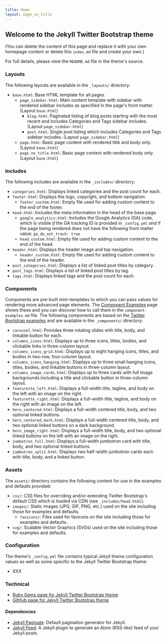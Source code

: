 ```yaml
---
title: Home
layout: page_no_title
---
```


## Welcome to the Jekyll Twitter Bootstrap theme

(You can delete the content of this page and replace it with your own homepage content or delete this `index.md` file and create your own.)

For full details, please view the `README.md` file in the theme's source.

### Layouts

The following layouts are available in the `_layouts/` directory:

- `base.html`: Base HTML template for all pages.
  - `page_sidebar.html`: Main content template with sidebar with rendered sidebar includes as specified in the page's front matter. (Layout `base.html`)
    - `blog.html`: Paginated listing of blog posts starting with the most recent and includes Categories and Tags sidebar includes. (Layout `page_sidebar.html`)
    - `post.html`: Single post listing which includes Categories and Tags sidebar includes. (Layout `page_sidebar.html`)
  - `page.html`: Basic page content with rendered title and body only. (Layout `base.html`)
  - `page_no_title.html`: Basic page content with rendered body only. (Layout `base.html`)

### Includes

The following includes are available in the `_includes/` directory:

- `categories.html`: Displays linked categories and the post count for each.
- `footer.html`: Displays the logo, copyright, and bottom navigation.
  - `footer_custom.html`: Empty file used for adding custom content to the end of the footer.
- `head.html`: Includes the meta information in the head of the base page.
  - `google_analytics.html`: Includes the Google Analytics (GA) code, which is visible _if_ the GA tracking ID is provided in `_config.yml` _and_ if the page being rendered does not have the following front matter value: `ga_do_not_track: true`
  - `head_custom.html`: Empty file used for adding custom content to the end of the head.
- `header.html`: Displays the header image and top navigation.
  - `header_custom.html`: Empty file used for adding custom content to the end of the header.
- `post_categories.html`: Displays a list of linked post titles by category.
- `post_tags.html`: Displays a list of linked post titles by tag.
- `tags.html`: Displays linked tags and the post count for each.

### Components

Components are pre-built mini-templates to which you can pass values for rendering more advanced page elements. The [Component Examples](/component-examples.html) page shows these and you can discover how to call them in the `component-examples.md` file. The following components are based on the [Twitter Bootstrap examples](https://getbootstrap.com/docs/5.3/examples/) and are available in the `_components/` directory:

- `carousel.html`: Provides three rotating slides with title, body, and linkable button for each.
- `columns_icons.html`: Displays up to three icons, titles, bodies, and clickable links in three-column layout.
- `columns_icons_grid.html`: Displays up to eight hanging icons, titles, and bodies in two-row, four-column layout.
- `columns_icons_hanging.html`: Displays up to three small hanging icons, titles, bodies, and linkable buttons in three-column layout.
- `columns_image_cards.html`: Displays up to three cards with full image backgrounds including a title and clickable button in three-column layout.
- `featurette_left.html`: Displays a full-width title, tagline, and body on the left with an image on the right.
- `featurette_right.html`: Displays a full-width title, tagline, and body on the right with an image on the left.
- `hero_centered.html`: Displays a full-width centered title, body, and two optional linked buttons.
- `hero_centered_dark.html`: Displays a full-width centered title, body, and two optional linked buttons on a dark background.
- `hero_image_right.html`: Displays a full-width title, body, and two optional linked buttons on the left with an image on the right.
- `jumbotron_full.html`: Displays a full-width jumbotron card with title, body, and two optional linked buttons.
- `jumbotron_split.html`: Displays two half-width jumbotron cards each with title, body, and a linked button.

### Assets

The `assets/` directory contains the following content for use in the examples and defaults provided:

- `css/`: CSS files for overriding and/or extending Twitter Bootstrap's default CSS which is loaded via CDN (see `_includes/head.html`).
- `images/`: Static images (JPG, GIF, PNG, etc.) used on the site including those for examples and defaults.
  - `favicons/`: Files used for favicons on the site including those for examples and defaults..
- `svg/`: Scalable Vector Graphics (SVGs) used on the site including those for examples and defaults.

### Configuration

The theme's `_config.yml` file contains typical Jekyll theme configuration values as well as some specific to the Jekyll Twitter Bootstrap theme:

- XXX

### Technical

- [Ruby Gems page for Jekyll Twitter Bootstrap theme](https://rubygems.org/gems/jekyll-twitter-bootstrap)
- [GitHub page for Jekyll Twitter Bootstrap theme](https://github.com/KCarlile/jekyll-twitter-bootstrap)

#### Dependencies

- [Jekyll Paginate](https://github.com/jekyll/jekyll-paginate): Default pagination generator for Jekyll.
- [Jekyll Feed](https://github.com/jekyll/jekyll-feed): A Jekyll plugin to generate an Atom (RSS-like) feed of your Jekyll posts.
